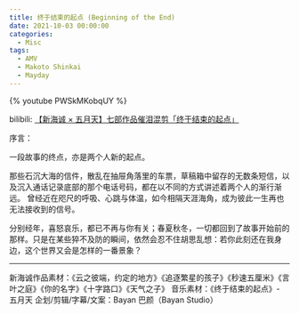 ```yaml
---
title: 终于结束的起点 (Beginning of the End)
date: 2021-10-03 00:00:00
categories:
  - Misc
tags:
  - AMV
  - Makoto Shinkai
  - Mayday
---
```


{% youtube PWSkMKobqUY %}

bilibili: [【新海诚 × 五月天】七部作品催泪混剪「终于结束的起点」](https://www.bilibili.com/video/BV1Af4y1J7q7)

序言：

一段故事的终点，亦是两个人新的起点。

那些石沉大海的信件，散乱在抽屉角落里的车票，草稿箱中留存的无数条短信，以及沉入通话记录底部的那个电话号码，都在以不同的方式讲述着两个人的渐行渐远。
曾经近在咫尺的呼吸、心跳与体温，如今相隔天涯海角，成为彼此一生再也无法接收到的信号。

分别经年，喜怒哀乐，都已不再与你有关；春夏秋冬，一切都回到了故事开始前的那样。只是在某些猝不及防的瞬间，依然会忍不住胡思乱想：若你此刻还在我身边，这个世界又会是怎样的一番景象？

---

新海诚作品素材：《云之彼端，约定的地方》《追逐繁星的孩子》《秒速五厘米》《言叶之庭》《你的名字》《十字路口》《天气之子》
音乐素材：《终于结束的起点》- 五月天
企划/剪辑/字幕/文案：Bayan 巴颜（Bayan Studio）
